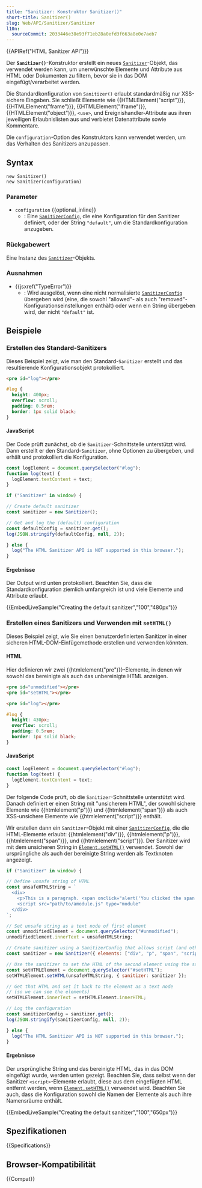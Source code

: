 ```yaml
---
title: "Sanitizer: Konstruktor Sanitizer()"
short-title: Sanitizer()
slug: Web/API/Sanitizer/Sanitizer
l10n:
  sourceCommit: 2033446e38e93f71eb28a0efd3f663a8e0e7aeb7
---
```


{{APIRef("HTML Sanitizer API")}}

Der **`Sanitizer()`**-Konstruktor erstellt ein neues [`Sanitizer`](/de/docs/Web/API/Sanitizer)-Objekt, das verwendet werden kann, um unerwünschte Elemente und Attribute aus HTML oder Dokumenten zu filtern, bevor sie in das DOM eingefügt/verarbeitet werden.

Die Standardkonfiguration von `Sanitizer()` erlaubt standardmäßig nur XSS-sichere Eingaben. Sie schließt Elemente wie {{HTMLElement("script")}}, {{HTMLElement("frame")}}, {{HTMLElement("iframe")}}, {{HTMLElement("object")}}, `<use>`, und Ereignishandler-Attribute aus ihren jeweiligen Erlaubnislisten aus und verbietet Datenattribute sowie Kommentare.

Die `configuration`-Option des Konstruktors kann verwendet werden, um das Verhalten des Sanitizers anzupassen.

## Syntax

```js-nolint
new Sanitizer()
new Sanitizer(configuration)
```

### Parameter

- `configuration` {{optional_inline}}
  - : Eine [`SanitizerConfig`](/de/docs/Web/API/SanitizerConfig), die eine Konfiguration für den Sanitizer definiert, oder der String `"default"`, um die Standardkonfiguration anzugeben.

### Rückgabewert

Eine Instanz des [`Sanitizer`](/de/docs/Web/API/Sanitizer)-Objekts.

### Ausnahmen

- {{jsxref("TypeError")}}
  - : Wird ausgelöst, wenn eine nicht normalisierte [`SanitizerConfig`](/de/docs/Web/API/SanitizerConfig) übergeben wird (eine, die sowohl "allowed"- als auch "removed"-Konfigurationseinstellungen enthält) oder wenn ein String übergeben wird, der nicht `"default"` ist.

## Beispiele

### Erstellen des Standard-Sanitizers

Dieses Beispiel zeigt, wie man den Standard-`Sanitizer` erstellt und das resultierende Konfigurationsobjekt protokolliert.

```html hidden
<pre id="log"></pre>
```

```css hidden
#log {
  height: 400px;
  overflow: scroll;
  padding: 0.5rem;
  border: 1px solid black;
}
```

#### JavaScript

Der Code prüft zunächst, ob die `Sanitizer`-Schnittstelle unterstützt wird. Dann erstellt er den Standard-`Sanitizer`, ohne Optionen zu übergeben, und erhält und protokolliert die Konfiguration.

```js hidden
const logElement = document.querySelector("#log");
function log(text) {
  logElement.textContent = text;
}
```

```js hidden
if ("Sanitizer" in window) {
```

```js
// Create default sanitizer
const sanitizer = new Sanitizer();

// Get and log the (default) configuration
const defaultConfig = sanitizer.get();
log(JSON.stringify(defaultConfig, null, 2));
```

```js hidden
} else {
  log("The HTML Sanitizer API is NOT supported in this browser.");
}
```

#### Ergebnisse

Der Output wird unten protokolliert.
Beachten Sie, dass die Standardkonfiguration ziemlich umfangreich ist und viele Elemente und Attribute erlaubt.

{{EmbedLiveSample("Creating the default sanitizer","100","480px")}}

### Erstellen eines Sanitizers und Verwenden mit `setHTML()`

Dieses Beispiel zeigt, wie Sie einen benutzerdefinierten Sanitizer in einer sicheren HTML-DOM-Einfügemethode erstellen und verwenden könnten.

#### HTML

Hier definieren wir zwei {{htmlelement("pre")}}-Elemente, in denen wir sowohl das bereinigte als auch das unbereinigte HTML anzeigen.

```html
<pre id="unmodified"></pre>
<pre id="setHTML"></pre>
```

```html hidden
<pre id="log"></pre>
```

```css hidden
#log {
  height: 430px;
  overflow: scroll;
  padding: 0.5rem;
  border: 1px solid black;
}
```

#### JavaScript

```js hidden
const logElement = document.querySelector("#log");
function log(text) {
  logElement.textContent = text;
}
```

Der folgende Code prüft, ob die `Sanitizer`-Schnittstelle unterstützt wird. Danach definiert er einen String mit "unsicherem HTML", der sowohl sichere Elemente wie {{htmlelement("p")}} und {{htmlelement("span")}} als auch XSS-unsichere Elemente wie {{htmlelement("script")}} enthält.

Wir erstellen dann ein `Sanitizer`-Objekt mit einer [`SanitizerConfig`](/de/docs/Web/API/SanitizerConfig), die die HTML-Elemente erlaubt: {{htmlelement("div")}}, {{htmlelement("p")}}, {{htmlelement("span")}}, und {{htmlelement("script")}}.
Der Sanitizer wird mit dem unsicheren String in [`Element.setHTML()`](/de/docs/Web/API/Element/setHTML) verwendet.
Sowohl der ursprüngliche als auch der bereinigte String werden als Textknoten angezeigt.

```js hidden
if ("Sanitizer" in window) {
```

```js
// Define unsafe string of HTML
const unsafeHTMLString = `
  <div>
    <p>This is a paragraph. <span onclick="alert('You clicked the span!')">Click me</span></p>
    <script src="path/to/amodule.js" type="module"
  </div>
`;

// Set unsafe string as a text node of first element
const unmodifiedElement = document.querySelector("#unmodified");
unmodifiedElement.innerText = unsafeHTMLString;

// Create sanitizer using a SanitizerConfig that allows script (and other elements)
const sanitizer = new Sanitizer({ elements: ["div", "p", "span", "script"] });

// Use the sanitizer to set the HTML of the second element using the safe method
const setHTMLElement = document.querySelector("#setHTML");
setHTMLElement.setHTML(unsafeHTMLString, { sanitizer: sanitizer });

// Get that HTML and set it back to the element as a text node
// (so we can see the elements)
setHTMLElement.innerText = setHTMLElement.innerHTML;

// Log the configuration
const sanitizerConfig = sanitizer.get();
log(JSON.stringify(sanitizerConfig, null, 2));
```

```js hidden
} else {
  log("The HTML Sanitizer API is NOT supported in this browser.");
}
```

#### Ergebnisse

Der ursprüngliche String und das bereinigte HTML, das in das DOM eingefügt wurde, werden unten gezeigt.
Beachten Sie, dass selbst wenn der Sanitizer `<script>`-Elemente erlaubt, diese aus dem eingefügten HTML entfernt werden, wenn [`Element.setHTML()`](/de/docs/Web/API/Element/setHTML) verwendet wird.
Beachten Sie auch, dass die Konfiguration sowohl die Namen der Elemente als auch ihre Namensräume enthält.

{{EmbedLiveSample("Creating the default sanitizer","100","650px")}}

## Spezifikationen

{{Specifications}}

## Browser-Kompatibilität

{{Compat}}
